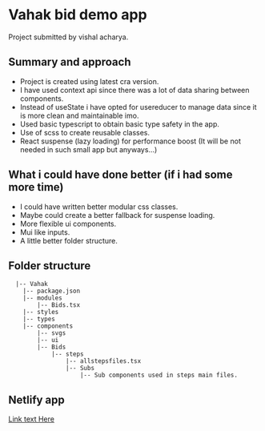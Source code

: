 # Vahak bid demo app

Project submitted by vishal acharya.

## Summary and approach

- Project is created using latest cra version.
- I have used context api since there was a lot of data sharing between components.
- Instead of useState i have opted for usereducer to manage data since it is more clean and maintainable imo.
- Used basic typescript to obtain basic type safety in the app.
- Use of scss to create reusable classes.
- React suspense (lazy loading) for performance boost (It will be not needed in such small app but anyways...)

## What i could have done better (if i had some more time)

- I could have written better modular css classes.
- Maybe could create a better fallback for suspense loading.
- More flexible ui components.
- Mui like inputs.
- A little better folder structure.

## Folder structure
```
  |-- Vahak
    |-- package.json
    |-- modules
        |-- Bids.tsx
    |-- styles
    |-- types
    |-- components
        |-- svgs
        |-- ui
        |-- Bids
            |-- steps
                |-- allstepsfiles.tsx
                |-- Subs
                    |-- Sub components used in steps main files.

```
## Netlify app 

[Link text Here](https://upbeat-yonath-267772.netlify.app/)